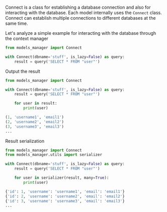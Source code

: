 Connect is a class for establishing a database connection and also for interacting with the database. Each model
internally uses the `Connect` class. Connect can establish multiple connections to different databases at the same time.

Let's analyze a simple example for interacting with the database through the context manager

```python
from models_manager import Connect

with Connect(dbname='stuff', is_lazy=False) as query:
    result = query('SELECT * FROM "user"')
```

Output the result

```python hl_lines="6 7 8 9 10 11"
from models_manager import Connect

with Connect(dbname='stuff', is_lazy=False) as query:
    result = query('SELECT * FROM "user"')

    for user in result:
        print(user)

(1, 'username1', 'email1')
(2, 'username2', 'email2')
(3, 'username3', 'email3')
...
```

Result serialization

```python hl_lines="2 7 8 9 10 11 12"
from models_manager import Connect
from models_manager.utils import serializer

with Connect(dbname='stuff', is_lazy=False) as query:
    result = query('SELECT * FROM "user"')

    for user in serializer(result, many=True):
        print(user)

{'id': 1, 'username': 'username1', 'email': 'email1'}
{'id': 2, 'username': 'username2', 'email': 'email2'}
{'id': 3, 'username': 'username3', 'email': 'email3'}
...
```
